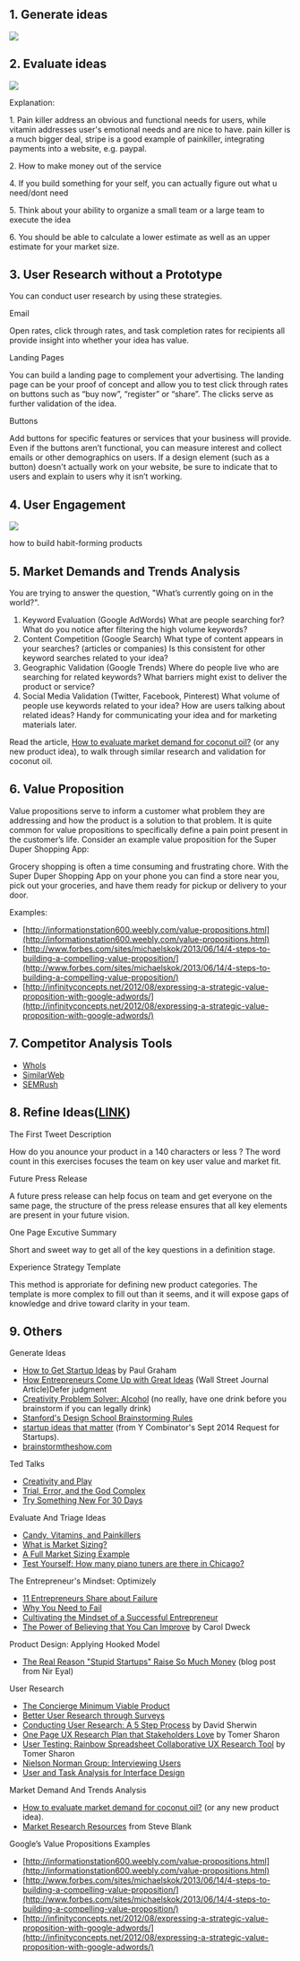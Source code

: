 1\. Generate ideas
------------------

![](https://img9.doubanio.com/view/note/l/public/p40874759.webp)

2\. Evaluate ideas
------------------

![](https://img9.doubanio.com/view/note/l/public/p40874999.webp)

Explanation:

1\. Pain killer address an obvious and functional needs for users, while vitamin addresses user's emotional needs and are nice to have. pain killer is a much bigger deal, stripe is a good example of painkiller, integrating payments into a website, e.g. paypal.

2\. How to make money out of the service

4\. If you build something for your self, you can actually figure out what u need/dont need

5\. Think about your ability to organize a small team or a large team to execute the idea

6\. You should be able to calculate a lower estimate as well as an upper estimate for your market size.

3\. User Research without a Prototype
-------------------------------------

You can conduct user research by using these strategies.

Email

Open rates, click through rates, and task completion rates for recipients all provide insight into whether your idea has value.

Landing Pages

You can build a landing page to complement your advertising. The landing page can be your proof of concept and allow you to test click through rates on buttons such as “buy now”, “register” or “share”. The clicks serve as further validation of the idea.

Buttons

Add buttons for specific features or services that your business will provide. Even if the buttons aren’t functional, you can measure interest and collect emails or other demographics on users. If a design element (such as a button) doesn't actually work on your website, be sure to indicate that to users and explain to users why it isn’t working.

4\. User Engagement
-------------------

![](https://img9.doubanio.com/view/note/l/public/p40888314.webp)

how to build habit-forming products

5\. Market Demands and Trends Analysis
--------------------------------------

You are trying to answer the question, "What’s currently going on in the world?".

1.  Keyword Evaluation (Google AdWords) What are people searching for? What do you notice after filtering the high volume keywords?
2.  Content Competition (Google Search) What type of content appears in your searches? (articles or companies) Is this consistent for other keyword searches related to your idea?
3.  Geographic Validation (Google Trends) Where do people live who are searching for related keywords? What barriers might exist to deliver the product or service?
4.  Social Media Validation (Twitter, Facebook, Pinterest) What volume of people use keywords related to your idea? How are users talking about related ideas? Handy for communicating your idea and for marketing materials later.

Read the article, [How to evaluate market demand for coconut oil?](http://www.shopify.com/blog/13444793-how-to-evaluate-market-demand-for-your-new-product-idea) (or any new product idea), to walk through similar research and validation for coconut oil.

6\. Value Proposition
---------------------

Value propositions serve to inform a customer what problem they are addressing and how the product is a solution to that problem. It is quite common for value propositions to specifically define a pain point present in the customer’s life. Consider an example value proposition for the Super Duper Shopping App:

Grocery shopping is often a time consuming and frustrating chore. With the Super Duper Shopping App on your phone you can find a store near you, pick out your groceries, and have them ready for pickup or delivery to your door.

Examples:

*   [http://informationstation600.weebly.com/value-propositions.html](http://informationstation600.weebly.com/value-propositions.html)
*   [http://www.forbes.com/sites/michaelskok/2013/06/14/4-steps-to-building-a-compelling-value-proposition/](http://www.forbes.com/sites/michaelskok/2013/06/14/4-steps-to-building-a-compelling-value-proposition/)
*   [http://infinityconcepts.net/2012/08/expressing-a-strategic-value-proposition-with-google-adwords/](http://infinityconcepts.net/2012/08/expressing-a-strategic-value-proposition-with-google-adwords/)

7\. Competitor Analysis Tools
-----------------------------

*   [WhoIs](http://www.whois.net/)
*   [SimilarWeb](http://www.similarweb.com/)
*   [SEMRush](http://www.semrush.com/)

8\. Refine Ideas([LINK](https://docs.google.com/presentation/d/1X2t0PQ6G8Y4K9z4eXl4b0CWD6EZ-0GuGuQqZe2NYjDI/pub?start=false&loop=false&delayms=3000&slide=id.p))
----------------------------------------------------------------------------------------------------------------------------------------------------------------

The First Tweet Description

How do you anounce your product in a 140 characters or less ? The word count in this exercises focuses the team on key user value and market fit.

Future Press Release

A future press release can help focus on team and get everyone on the same page, the structure of the press release ensures that all key elements are present in your future vision.

One Page Excutive Summary

Short and sweet way to get all of the key questions in a definition stage.

Experience Strategy Template

This method is approriate for defining new product categories. The template is more complex to fill out than it seems, and it will expose gaps of knowledge and drive toward clarity in your team.

9\. Others
----------

Generate Ideas

*   [How to Get Startup Ideas](http://paulgraham.com/startupideas.html) by Paul Graham
*   [How Entrepreneurs Come Up with Great Ideas](http://www.wsj.com/articles/SB10001424127887324445904578283792526004684) (Wall Street Journal Article)Defer judgment
*   [Creativity Problem Solver: Alcohol](http://www.huffingtonpost.com/2014/12/23/alcohol-creativity-the-problem-solver_n_6368810.html) (no really, have one drink before you brainstorm if you can legally drink)
*   [Stanford's Design School Brainstorming Rules](https://www.youtube.com/watch?v=W1h5L_0rFz8)
*   [startup ideas that matter](https://www.ycombinator.com/rfs/) (from Y Combinator's Sept 2014 Request for Startups).
*   [brainstormtheshow.com](http://www.brainstormtheshow.com/)

Ted Talks

*   [Creativity and Play](http://www.ted.com/talks/lang/eng/tim_brown_on_creativity_and_play.html)
*   [Trial, Error, and the God Complex](http://www.ted.com/talks/lang/eng/tim_harford.html)
*   [Try Something New For 30 Days](http://www.ted.com/talks/lang/eng/matt_cutts_try_something_new_for_30_days.html)

Evaluate And Triage Ideas

*   [Candy, Vitamins, and Painkillers](http://brandednoise.com/2013/06/22/toothbrush-vitamins-and-pain-killers/)
*   [What is Market Sizing?](http://www.optimizationgroup.com/methods/market-sizing/)
*   [A Full Market Sizing Example](http://web.archive.org/web/20141110140211/http%3A//www.brekiri.com/blog/193/a-full-market-sizing-example/)
*   [Test Yourself: How many piano tuners are there in Chicago?](http://www.quora.com/What-are-some-back-of-the-envelope-techniques-to-identify-the-size-a-market)

The Entrepreneur's Mindset: Optimizely

*   [11 Entrepreneurs Share about Failure](http://www.fastcompany.com/3029883/bottom-line/11-famous-entrepreneurs-share-how-they-overcame-their-biggest-failure)
*   [Why You Need to Fail](https://youtu.be/HhxcFGuKOys?t=765)
*   [Cultivating the Mindset of a Successful Entrepreneur](http://www.entrepreneur.com/article/243670)
*   [The Power of Believing that You Can Improve](http://www.ted.com/talks/carol_dweck_the_power_of_believing_that_you_can_improve?language=en) by Carol Dweck

Product Design: Applying Hooked Model

*   [The Real Reason "Stupid Startups" Raise So Much Money](http://www.nirandfar.com/2014/12/stupid-startups.html) (blog post from Nir Eyal)

User Research

*   [The Concierge Minimum Viable Product](http://ibuildmvps.com/blog/the-concierge-minimum-viable-product-maximizes-customer-learning)
*   [Better User Research through Surveys](http://uxmastery.com/better-user-research-through-surveys/)
*   [Conducting User Research: A 5 Step Process](http://www.smashingmagazine.com/2013/09/23/5-step-process-conducting-user-research/) by David Sherwin
*   [One Page UX Research Plan that Stakeholders Love](http://www.smashingmagazine.com/2012/01/26/ux-research-plan-stakeholders-love/) by Tomer Sharon
*   [User Testing: Rainbow Spreadsheet Collaborative UX Research Tool](http://www.smashingmagazine.com/2013/04/11/rainbow-spreadsheet-collaborative-ux-research-tool/) by Tomer Sharon
*   [Nielson Norman Group: Interviewing Users](http://www.nngroup.com/articles/interviewing-users/)
*   [User and Task Analysis for Interface Design](http://www.amazon.com/User-Task-Analysis-Interface-Design/dp/0471178314)

Market Demand And Trends Analysis

*   [How to evaluate market demand for coconut oil?](http://www.shopify.com/blog/13444793-how-to-evaluate-market-demand-for-your-new-product-idea) (or any new product idea).
*   [Market Research Resources](http://steveblank.com/tools-and-blogs-for-entrepreneurs/#marketresearch) from Steve Blank

Google’s Value Propositions Examples

*   [http://informationstation600.weebly.com/value-propositions.html](http://informationstation600.weebly.com/value-propositions.html)
*   [http://www.forbes.com/sites/michaelskok/2013/06/14/4-steps-to-building-a-compelling-value-proposition/](http://www.forbes.com/sites/michaelskok/2013/06/14/4-steps-to-building-a-compelling-value-proposition/)
*   [http://infinityconcepts.net/2012/08/expressing-a-strategic-value-proposition-with-google-adwords/](http://infinityconcepts.net/2012/08/expressing-a-strategic-value-proposition-with-google-adwords/)
